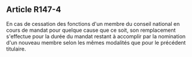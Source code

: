## Article R147-4

En cas de cessation des fonctions d'un membre du conseil national en cours de mandat pour quelque cause
que ce soit, son remplacement s'effectue pour la durée du mandat restant à accomplir par la nomination d'un
nouveau membre selon les mêmes modalités que pour le précédent titulaire.

